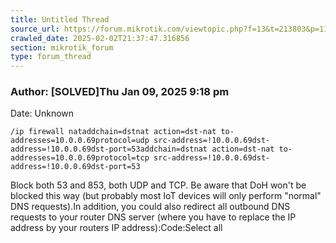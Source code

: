 ```yaml
---
title: Untitled Thread
source_url: https://forum.mikrotik.com/viewtopic.php?f=13&t=213803&p=1118390#p1118390
crawled_date: 2025-02-02T21:37:47.316856
section: mikrotik_forum
type: forum_thread
---
```


### Author: [SOLVED]Thu Jan 09, 2025 9:18 pm
Date: Unknown

```
/ip firewall nataddchain=dstnat action=dst-nat to-addresses=10.0.0.69protocol=udp src-address=!10.0.0.69dst-address=!10.0.0.69dst-port=53addchain=dstnat action=dst-nat to-addresses=10.0.0.69protocol=tcp src-address=!10.0.0.69dst-address=!10.0.0.69dst-port=53
```

Block both 53 and 853, both UDP and TCP. Be aware that DoH won't be blocked this way (but probably most IoT devices will only perform "normal" DNS requests).In addition, you could also redirect all outbound DNS requests to your router DNS server (where you have to replace the IP address by your routers IP address):Code:Select all

